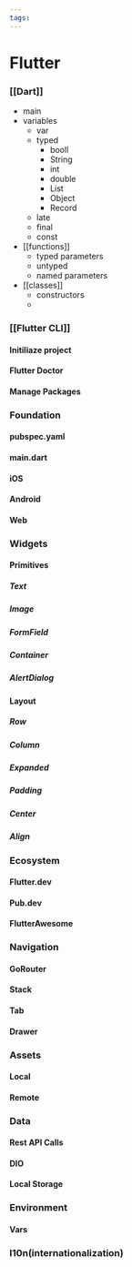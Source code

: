 ```yaml
---
tags:
---
```


# Flutter

### [[Dart]]

- main
- variables
  - var
  - typed
    - booll
    - String
    - int
    - double
    - List
    - Object
    - Record
  - late
  - final
  - const
- [[functions]]
  - typed parameters
  - untyped
  - named parameters
- [[classes]]
  - constructors
  -

### [[Flutter CLI]]

#### Initiliaze project

#### Flutter Doctor

#### Manage Packages

### Foundation

#### pubspec.yaml

#### main.dart

#### iOS

#### Android

#### Web

### Widgets

#### Primitives

##### Text

##### Image

##### FormField

##### Container

##### AlertDialog

#### Layout

##### Row

##### Column

##### Expanded

##### Padding

##### Center

##### Align

### Ecosystem

#### Flutter.dev

#### Pub.dev

#### FlutterAwesome

### Navigation

#### GoRouter

#### Stack

#### Tab

#### Drawer

### Assets

#### Local

#### Remote

### Data

#### Rest API Calls

#### DIO

#### Local Storage

### Environment

#### Vars

####

### l10n(internationalization)
